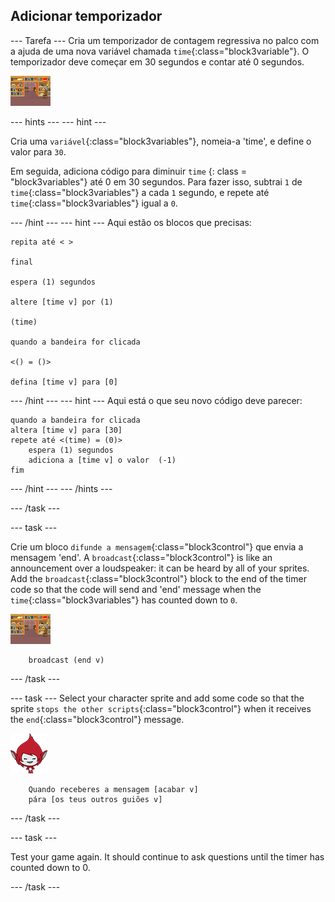## Adicionar temporizador

\--- Tarefa \--- Cria um temporizador de contagem regressiva no palco com a ajuda de uma nova variável chamada `time`{:class="block3variable"}. O temporizador deve começar em 30 segundos e contar até 0 segundos.

![Stage sprite](images/stage-sprite.png)

\--- hints \--- \--- hint \---

Cria uma `variável`{:class="block3variables"}, nomeia-a 'time', e define o valor para `30`.

Em seguida, adiciona código para diminuir `time` {: class = "block3variables"} até 0 em 30 segundos. Para fazer isso, subtrai `1` de `time`{:class="block3variables"} a cada `1` segundo, e repete até `time`{:class="block3variables"} igual a `0`.

\--- /hint \--- \--- hint \--- Aqui estão os blocos que precisas:

```blocks3
repita até < >

final

espera (1) segundos

altere [time v] por (1)

(time)

quando a bandeira for clicada

<() = ()>

defina [time v] para [0]
```

\--- /hint \--- \--- hint \--- Aqui está o que seu novo código deve parecer:

```blocks3
quando a bandeira for clicada
altera [time v] para [30]
repete até <(time) = (0)>
    espera (1) segundos
    adiciona a [time v] o valor  (-1)
fim
```

\--- /hint \--- \--- /hints \---

\--- /task \---

\--- task \---

Crie um bloco `difunde a mensagem`{:class="block3control"} que envia a mensagem 'end'. A `broadcast`{:class="block3control"} is like an announcement over a loudspeaker: it can be heard by all of your sprites. Add the `broadcast`{:class="block3control"} block to the end of the timer code so that the code will send and 'end' message when the `time`{:class="block3variables"} has counted down to `0`.

![Stage sprite](images/stage-sprite.png)

```blocks3
    broadcast (end v)
```

\--- /task \---

\--- task \--- Select your character sprite and add some code so that the sprite `stops the other scripts`{:class="block3control"} when it receives the `end`{:class="block3control"} message.

![Giga sprite](images/giga-sprite.png)

```blocks3
    Quando receberes a mensagem [acabar v]
    pára [os teus outros guiões v]
```

\--- /task \---

\--- task \---

Test your game again. It should continue to ask questions until the timer has counted down to 0.

\--- /task \---
